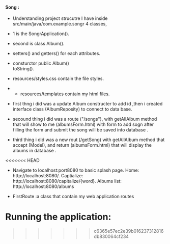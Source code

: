 #### Song :
* Understanding project strucutre
I have inside src/main/java/com.example.songr 4 classes,
- 1 is the SongrApplication().

* second is class Album().
- setters() and getters() for each attributes.
* consturctor public Album()\
toString().

* resources/styles.css contain the file styles.

* - resources/templates contain my html files.

* first thng i did was a update Album constructer to add id ,then i created interface class (AlbumReposity)  to connect to data base.

* secound  thing i did was a route ("/songs"), with getAllAlbum method  that will show to me  (albumsForm.html) with form to add sogn after filling the form and submit the song will be saved into database  .

* third thing i did was a new rout  (/getSong) with getAllAlbum method  that accept (Model),
and return (albumsForm.html) that will display the albums in database .

<<<<<<< HEAD
*  Navigate to localhost:port8080 to basic splash page.
Home: http://localhost:8080/.
Captialize: http://localhost:8080/capitalize/{word}.
Albums list: http://localhost:8080/albums 


 * FirstRoute :a class that contain my web application routes
 
Running the application:
=======
>>>>>>> c6365e57ec2e39b016237312816db830064cf234
